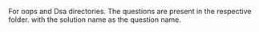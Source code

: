 For oops and Dsa directories.
The questions  are present in the respective folder.
with the solution name as the question name.
